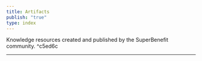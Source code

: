 ```yaml
---
title: Artifacts
publish: "true"
type: index
---
```


Knowledge resources created and published by the SuperBenefit community. ^c5ed6c

---
